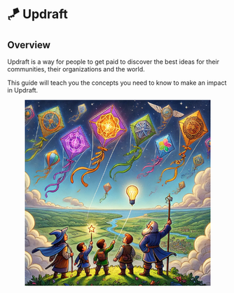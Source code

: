 # 🪁 Updraft

## Overview

Updraft is a way for people to get paid to discover the best ideas for their communities, their organizations and the world.

This guide will teach you the concepts you need to know to make an impact in Updraft.

<figure><img src=".gitbook/assets/updraft-kites-640.png" alt="" width="480"><figcaption></figcaption></figure>
